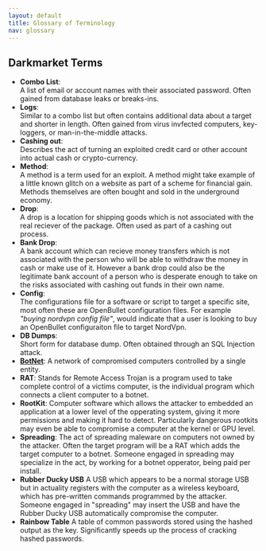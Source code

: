 ```yaml
---
layout: default
title: Glossary of Terminology
nav: glossary
---
```


## Darkmarket Terms

- **Combo List**:  
A list of email or account names with their associated password. Often gained from database leaks or breaks-ins.
- **Logs**:  
Similar to a combo list but often contains additional data about a target and shorter in length. Often gained from virus invfected computers, key-loggers, or man-in-the-middle attacks.
- **Cashing out**:  
Describes the act of turning an exploited credit card or other account into actual cash or crypto-currency.
- **Method**:  
A method is a term used for an exploit. A method might take example of a little known glitch on a website as part of a scheme for financial gain. Methods themselves are often bought and sold in the underground economy.
- **Drop**:  
A drop is a location for shipping goods which is not associated with the real reciever of the package. Often used as part of a cashing out process.
- **Bank Drop**:  
A bank account which can recieve money transfers which is not associated with the person who will be able to withdraw the money in cash or make use of it. However a bank drop could also be the legitimate bank account of a person who is desperate enough to take on the risks associated with cashing out funds in their own name.
- **Config**:  
The configurations file for a software or script to target a specific site, most often these are OpenBullet configuration files. For example *"buying nordvpn config file"*, would indicate that a user is looking to buy an OpenBullet configuraiton file to target NordVpn.
- **DB Dumps**:  
Short form for database dump. Often obtained through an SQL Injection attack.
- [**BotNet**](./hardware.md):
A network of compromised computers controlled by a single entity.
- **RAT**:
Stands for Remote Access Trojan is a program used to take complete control of a victims computer, is the individual program which connects a client computer to a botnet.
- **RootKit**:
Computer software which allows the attacker to embedded an application at a lower level of the opperating system, giving it more permissions and making it hard to detect. Particularly dangerous rootkits may even be able to compromise a computer at the kernel or GPU level.
- **Spreading**:
The act of spreading maleware on computers not owned by the attacker. Often the target program will be a RAT which adds the target computer to a botnet. Someone engaged in spreading may specialize in the act, by working for a botnet opperator, being paid per install.
- **Rubber Ducky USB**
A USB which appears to be a normal storage USB but in actuality registers with the computer as a wireless keyboard, which has pre-written commands programmed by the attacker. Someone engaged in "spreading" may insert the USB and have the Rubber Ducky USB automatically compromise the computer.
- **Rainbow Table**
A table of common passwords stored using the hashed output as the key. Significantly speeds up the process of cracking hashed passwords.
